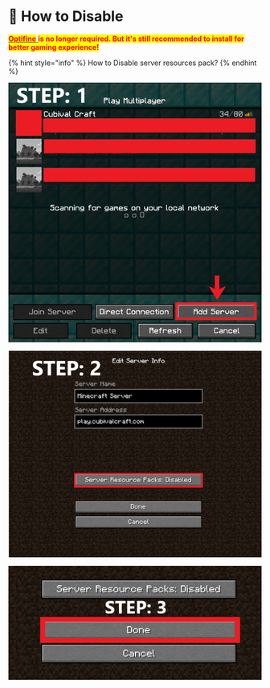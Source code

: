 # 🔴 How to Disable

&#x20;[<mark style="color:red;">**Optifine**</mark> ](https://optifine.net/downloads)<mark style="color:red;">**is no longer required. But it's still recommended to install for better gaming experience!**</mark>

{% hint style="info" %}
How to Disable server resources pack?
{% endhint %}

![](<../../.gitbook/assets/image (16) (1) (1).png>)

![](../../.gitbook/assets/Untitled.png)

![](<../../.gitbook/assets/unknown (1).png>)

